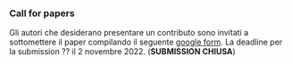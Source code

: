### Call for papers

Gli autori che desiderano presentare un contributo sono invitati a sottomettere il paper compilando il seguente [google form](https://forms.gle/Fv549MGkQ5Lkw4NS8). La deadline per la submission ?? il 2 novembre 2022. (**SUBMISSION CHIUSA**)
